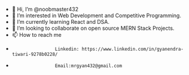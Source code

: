 - 👋 Hi, I’m @noobmaster432
- 👀 I’m interested in Web Development and Competitive Programming.
- 🌱 I’m currently learning React and DSA.
- 💞️ I’m looking to collaborate on open source MERN Stack Projects.
- 📫 How to reach me
-                     Linkedin: https://www.linkedin.com/in/gyanendra-tiwari-9278b0228/
-                     Email:mrgyan432@gmail.com


      

